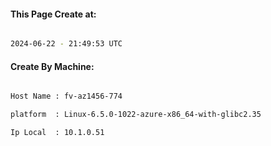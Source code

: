 
   
#### This Page Create at:

```bash

2024-06-22 - 21:49:53 UTC

```

#### Create By Machine:

```bash

Host Name : fv-az1456-774

platform  : Linux-6.5.0-1022-azure-x86_64-with-glibc2.35

Ip Local  : 10.1.0.51

```

